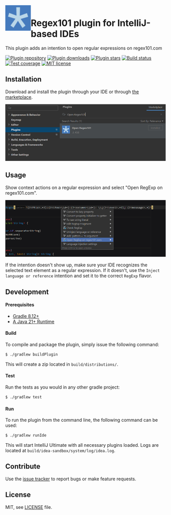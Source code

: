 <img align="left" width="80" height="80" src="./src/main/resources/META-INF/pluginIcon.svg">

# Regex101 plugin for IntelliJ-based IDEs

This plugin adds an intention to open regular expressions on regex101.com

[![Plugin repository](https://img.shields.io/jetbrains/plugin/v/14461-open-regex101?label=version&style=flat-square)](https://plugins.jetbrains.com/plugin/14461-open-regex101/versions)
[![Plugin downloads](https://img.shields.io/jetbrains/plugin/d/14461-open-regex101?style=flat-square)](https://plugins.jetbrains.com/plugin/14461-open-regex101)
[![Plugin stars](https://img.shields.io/jetbrains/plugin/r/stars/14461-open-regex101?style=flat-square)](https://plugins.jetbrains.com/plugin/14461-open-regex101/reviews)
[![Build status](https://img.shields.io/github/actions/workflow/status/aesy/regex101-intellij/ci.yml?branch=master&style=flat-square)](https://github.com/aesy/regex101-intellij/actions)
[![Test coverage](https://img.shields.io/codecov/c/github/aesy/regex101-intellij?style=flat-square)](https://codecov.io/github/aesy/regex101-intellij)
[![MIT license](https://img.shields.io/github/license/aesy/regex101-intellij.svg?style=flat-square)](https://github.com/aesy/regex101-intellij/blob/master/LICENSE)

## Installation

Download and install the plugin through your IDE or through [the marketplace](https://plugins.jetbrains.com/plugin/14461-open-regex101).

![Marketplace](./img/installation.png)

## Usage

Show context actions on a regular expression and select "Open RegExp on regex101.com". 

![Context actions](./img/usage.png)

If the intention doesn't show up, make sure your IDE recognizes the selected text element as a regular expression. 
If it doesn't, use the `Inject language or reference` intention and set it to the correct `RegExp` flavor.

## Development

#### Prerequisites

* [Gradle 8.12+](https://gradle.org/)
* [A Java 21+ Runtime](https://adoptopenjdk.net/)

#### Build

To compile and package the plugin, simply issue the following command:

```sh
$ ./gradlew buildPlugin
```

This will create a zip located in `build/distributions/`.

#### Test

Run the tests as you would in any other gradle project:

```sh
$ ./gradlew test
```

#### Run

To run the plugin from the command line, the following command can be used:

```sh
$ ./gradlew runIde
```

This will start IntelliJ Ultimate with all necessary plugins loaded. Logs are located at 
`build/idea-sandbox/system/log/idea.log`.

## Contribute
Use the [issue tracker](https://github.com/aesy/regex101-intellij/issues) to report bugs or make feature requests. 

## License
MIT, see [LICENSE](/LICENSE) file.
